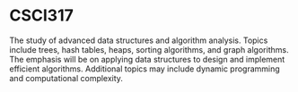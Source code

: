 # CSCI317

The study of advanced data structures and algorithm analysis. Topics include trees, hash tables, heaps, sorting algorithms, and graph algorithms. The emphasis will be on applying data structures to design and implement efficient algorithms. Additional topics may include dynamic programming and computational complexity.
